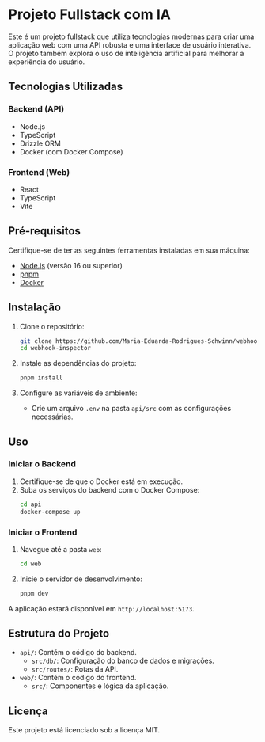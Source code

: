 # Projeto Fullstack com IA

Este é um projeto fullstack que utiliza tecnologias modernas para criar uma aplicação web com uma API robusta e uma interface de usuário interativa. O projeto também explora o uso de inteligência artificial para melhorar a experiência do usuário.

## Tecnologias Utilizadas

### Backend (API)
- Node.js
- TypeScript
- Drizzle ORM
- Docker (com Docker Compose)

### Frontend (Web)
- React
- TypeScript
- Vite

## Pré-requisitos

Certifique-se de ter as seguintes ferramentas instaladas em sua máquina:
- [Node.js](https://nodejs.org/) (versão 16 ou superior)
- [pnpm](https://pnpm.io/)
- [Docker](https://www.docker.com/)

## Instalação

1. Clone o repositório:
   ```bash
   git clone https://github.com/Maria-Eduarda-Rodrigues-Schwinn/webhook-inspector
   cd webhook-inspector
   ```

2. Instale as dependências do projeto:
   ```bash
   pnpm install
   ```

3. Configure as variáveis de ambiente:
   - Crie um arquivo `.env` na pasta `api/src` com as configurações necessárias.

## Uso

### Iniciar o Backend

1. Certifique-se de que o Docker está em execução.
2. Suba os serviços do backend com o Docker Compose:
   ```bash
   cd api
   docker-compose up
   ```

### Iniciar o Frontend

1. Navegue até a pasta `web`:
   ```bash
   cd web
   ```
2. Inicie o servidor de desenvolvimento:
   ```bash
   pnpm dev
   ```

A aplicação estará disponível em `http://localhost:5173`.

## Estrutura do Projeto

- `api/`: Contém o código do backend.
  - `src/db/`: Configuração do banco de dados e migrações.
  - `src/routes/`: Rotas da API.
- `web/`: Contém o código do frontend.
  - `src/`: Componentes e lógica da aplicação.

## Licença

Este projeto está licenciado sob a licença MIT.